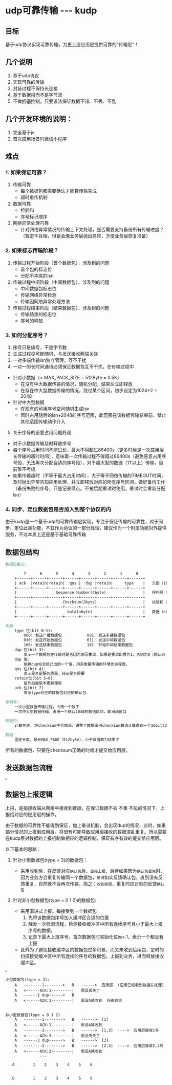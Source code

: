 # udp可靠传输 --- kudp

## **目标**
基于udp协议实现可靠传输，为更上层应用层提供可靠的"传输层"！

## **几个说明**

1. 基于udp协议
2. 实现可靠的传输
3. 封装过程不保持长连接
4. 基于数据报而不是字节流
5. 不做拥塞控制，只要设法保证数据不错、不丢、不乱

## 几个开发环境的说明：

1. 完全基于js
2. 首次应用场景时微信小程序

## **难点**

### 1. 如果保证可靠？
1. 传输可靠
   - 每个数据包都需要确认才能算传输完成
   - 超时重传机制
2. 数据可靠
   - 检验和
   - 序号标识顺序
3. 网络异常处理可靠
   - 针对网络异常情况的传输上下文处理，是否需要支持备份所有传输进度？（暂定不处理，但是会像业务层抛出异常，方便业务层恢复准备）

### 2. 如果标志传输阶段？
1. 传输过程开始阶段（首个数据包），涉及到的问题
   - 首个包的标志位
   - 分配不冲突的isn
2. 传输过程中间阶段（中间数据包），涉及到的问题
   - 中间数据包标志位
   - 传输网络异常检测
   - 传输因网络异常处理方法
3. 传输过程结束阶段（结束数据包），涉及到的问题
   - 传输结束的标志位
   - 序号的释放

### 3. 如何分配序号？
 1. 序号只是编号，不是字节数
 2. 生成过程尽可能随机，与发送接收两端关联
 3. 一对多端传输isn独立管理，互不干扰
 4. 一对一的长时间通讯必须保证数据包互不干扰，在传输过程中
   - 针对小数据（< MAX_PACK_SIZE = 512Byte = 0.5K）
     - 在没有中大数据传输的情况，随机分配，结束后立即释放
     - 在存在中大型数据传输的情况，绕过某个区间，初步设定为1024*2 = 2048
   - 针对中大型数据
     - 在现有的可用序号空间随机生成isn
     - 同时占用随后的isn+2048的序号范围，此范围在该数据传输结束前，禁止其他范围传输动作介入
 5. 关于序号的恶意占用问题处理
   - 对于小数据传输及时释放序号
   - 每个序号占用时间不能过长，最大不得超过86400s（更多时候是一次应用层长传输的超时时间），意味着一次传输过程不得超过86400s（避免恶意占用序号段，无法再次分配合适的序号段），对于超大型的数据（1T以上）传输，目前暂不考虑
   - 如果传输超时（不等于最大占用时间），大于等于网络传输的TIMEOUT时间，及时抛出异常告知应用处理，并立即释放对应的所有序号区间，做好备份工作（备份失败的序号，只是记录续点。不被后期重试时使用，重试时会重新分配isn）

### 4. 同步、定位数据包是否加入到整个协议的内
由于kudp是一个基于udp的可靠传输层实现，专注于保证传输的可靠性，对于同步、定位此类功能，不宜作为协议的一部分处理，建议作为一个附属功能对外提供服务，不过本质上还是基于基础可靠传输

## **数据包结构**

```mk
数据包格式:

        7      6      5      4      3      2      1      0   
    +------+------+------+------+------+------+------+------+
    | ack  |retain|retain|  qos |  dup |retain|     type    |   头部（1byte）
    +------+------+------+------+------+------+------+------+
    |                 Sequence Number(4byte)                |   序列号（4byte）
    +------+------+------+------+------+------+------+------+
    |                    Checksum(2byte)                    |   校验和（2byte）
    +------+------+------+------+------+------+------+------+
    |                      data(nbyte)                      |   数据（nbyte）
    +------+------+------+------+------+------+------+------+

头部: 
    type 位(bit 0~1):
        000: 发送广播数据包           001: 发送多播数据包
        010: 发送开始数据包           011: 发送中间数据包
        100: 发送结束数据包           101: 开始中间结束数据包
    dup 位(bit 3):
        表示一个数据包在传输时是否因为原因重试，如果是重试即置为1，否则为0（默认0）
    dup 值:
        依赖dup标志统计出的一个值，用来衡量传输的环境优劣程度。
    qos 位(bit 4):
        表示是否是服务质量，待定是否需要
    retain位(bit 5~6):
        留作后面版本更新使用
    ack 位(bit 7)
        表示type对应的数据包对应的确认包

序列号:
    一次小型数据传输过程，占用一个数字
    一次中大型数据传输，占用一个默认2048的数值区间，即滑动窗口

校验和:
    计算方法: 将checksum字节情况，讲整个数据采用checksum算法计算得到一个16bit(2byte)的数字填充到checksum的位置

数据:
    固定长度，最长MAX_PAGE（512byte），小于该值即为结束了
```

所有的数据包，只要在checksum正确的时候才提交给应用层。

## **发送数据包流程**

<img src="./doc/kudp发送数据.jpg" style="zoom:40%" />

## **数据包上报逻辑**

上报，是指接收端从网络中接收到数据，在保证数据不丢 不重 不乱的情况下，上报给对应的应用层的操作。

由于数据的可靠性不能得到保证，加上重试机制，会出现dup的情况，此时，如果部分情况的上报到应用层，将很有可能导致应用层接收的数据混乱重复。所以需要在kudp层对数据的上报机制做相应的逻辑控制，保证有序有效的提交给应用层。

以下基本的思路：

1. 针对小型数据包(type = 3)的数据包：
   - 采用收到后，在反馈对应`确认包`后，`直接上报`，后续如果因为`确认包丢失`时，因为业务方会重复传输同一个数据包，`依旧`如实反馈确认包，直到没有反馈重复，自然就不会再次传输，简之：`收到即报`，重复时应对型的反馈`确认包`

2. 针对非小型数据包(type = 0 1 2)的数据包: 
   - 采用渐进式上报。每接受到一个数据包
     1. 先将该数据包序号加入缓冲区合适的位置
     2. 触发一次检测流程，检测接收缓冲区中所有连续序号且小于最大上报序号的数据。
     3. 记录下最大上报序号，首次数据包时初始化位isn-1，表示一个都没有上报
   - 此外为了避免接收缓冲区的数据包过多积累，而又未收到后续包，定时的扫描接受缓冲区中所有连续的序号的数据包，上报到业务，进而释放接收缓冲区。

<img src="./doc/kudp接收数据.jpg" style="zoom:40%" />

```
小型数据包(type = 3):
    A   --------1-------->   B   ------>  应用层  (应用已经收到数据并处理)
    A   <------ACK:1---------|   假设丢失了
    A   ------1 dup------>   B
    A   <------ACK:1---------|   假设A就收到  传输结束


非小型数据包(type = 0 1 2)
    A   --------1-------->   B   ------>  [1]
    A   <------ACK:1---------|   假设A就收到
    A   --------3-------->   B   ------>  [1,3]  ---->  应用层接收1号
    A   <------ACK:3---------|   假设丢失了
    A   ------3 dup------>   B   ------>  [3]
    A   --------2-------->   B   ------>  [2,3]  ---->  应用层接收2,3号
    A   <------ACK:2---------|   假设A就收到
               ...

   A        1    2    3    4    5    6


   B        1    2    3    4    5    6
```